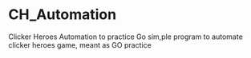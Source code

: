 # CH_Automation
Clicker Heroes Automation to practice Go
sim,ple program to automate clicker heroes game, meant as GO practice
